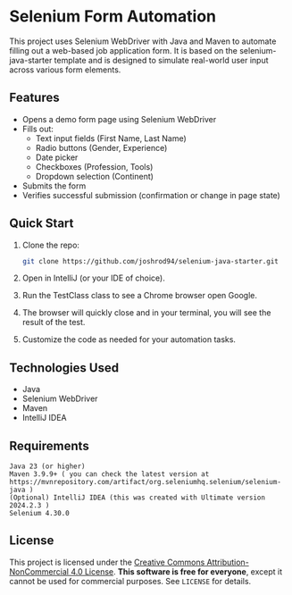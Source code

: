 # Selenium Form Automation

This project uses Selenium WebDriver with Java and Maven to automate filling out a web-based job application form. It is based on the selenium-java-starter template and is designed to simulate real-world user input across various form elements.

## Features

- Opens a demo form page using Selenium WebDriver
- Fills out:
   - Text input fields (First Name, Last Name)
   - Radio buttons (Gender, Experience)
   - Date picker
   - Checkboxes (Profession, Tools)
   - Dropdown selection (Continent)
- Submits the form
- Verifies successful submission (confirmation or change in page state)

## Quick Start

1. Clone the repo:
   ```bash
   git clone https://github.com/joshrod94/selenium-java-starter.git

2. Open in IntelliJ (or your IDE of choice).

3. Run the TestClass class to see a Chrome browser open Google.

4. The browser will quickly close and in your terminal, you will see the result of the test.
    
5. Customize the code as needed for your automation tasks.

## Technologies Used

- Java
- Selenium WebDriver
- Maven
- IntelliJ IDEA

## Requirements

    Java 23 (or higher)
    Maven 3.9.9+ ( you can check the latest version at https://mvnrepository.com/artifact/org.seleniumhq.selenium/selenium-java )
    (Optional) IntelliJ IDEA (this was created with Ultimate version 2024.2.3 ) 
    Selenium 4.30.0

## License

This project is licensed under the
[Creative Commons Attribution-NonCommercial 4.0 License](LICENSE). **This software is free for everyone**, except it cannot be used for commercial purposes. See `LICENSE` for details.

